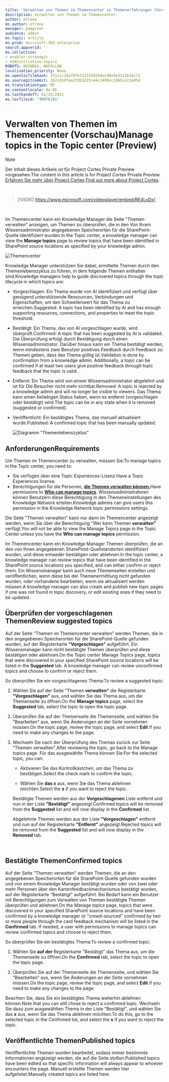 ```yaml
---
title: 'Verwalten von Themen im Themencenter in Themenerfahrungen (Vorschau) '
description: Verwalten von Themen im Themencenter.
author: efrene
ms.author: efrene
manager: pamgreen
audience: admin
ms.topic: article
ms.prod: microsoft-365-enterprise
search.appverid: ''
ms.collection:
- enabler-strategic
- m365initiative-topics
ROBOTS: NOINDEX, NOFOLLOW
localization_priority: None
ms.openlocfilehash: 371ccc16e787b331f42026dec48e5e3113b2b172
ms.sourcegitcommit: 162c01dfaa2fdb3225ce4c24964c1065ce22ed5d
ms.translationtype: MT
ms.contentlocale: de-DE
ms.lasthandoff: 01/25/2021
ms.locfileid: "49976191"
---
```

# <a name="manage-topics-in-the-topic-center-preview"></a><span data-ttu-id="95b1b-103">Verwalten von Themen im Themencenter (Vorschau)</span><span class="sxs-lookup"><span data-stu-id="95b1b-103">Manage topics in the Topic center (Preview)</span></span>

> [!Note] 
> <span data-ttu-id="95b1b-104">Der Inhalt dieses Artikels ist für Project Cortex Private Preview vorgesehen.</span><span class="sxs-lookup"><span data-stu-id="95b1b-104">The content in this article is for Project Cortex Private Preview.</span></span> <span data-ttu-id="95b1b-105">[Erfahren Sie mehr über Project Cortex](https://aka.ms/projectcortex).</span><span class="sxs-lookup"><span data-stu-id="95b1b-105">[Find out more about Project Cortex](https://aka.ms/projectcortex).</span></span>

</br>

> [!VIDEO https://www.microsoft.com/videoplayer/embed/RE4LxDx]  

</br>


<span data-ttu-id="95b1b-106">Im Themencenter kann ein Knowledge  Manager die Seite "Themen verwalten" anzeigen, um Themen zu überprüfen, die in den Von Ihrem Wissensadministrator angegebenen Speicherorten für die SharePoint-Quelle identifiziert wurden.</span><span class="sxs-lookup"><span data-stu-id="95b1b-106">In the Topic center, a knowledge manager can view the **Manage topics** page to review topics that have been identified in SharePoint source locations as specified by your knowledge admin.</span></span>  

   ![Themencenter](../media/knowledge-management/topic-center.png) </br> 



<span data-ttu-id="95b1b-108">Knowledge Manager unterstützen Sie dabei, ermittelte Themen durch den Themenlebenszyklus zu führen, in dem folgende Themen enthalten sind:</span><span class="sxs-lookup"><span data-stu-id="95b1b-108">Knowledge managers help to guide discovered topics through the topic lifecycle in which topics are:</span></span>

- <span data-ttu-id="95b1b-109">Vorgeschlagen: Ein Thema wurde von AI identifiziert und verfügt über genügend unterstützende Ressourcen, Verbindungen und Eigenschaften, um den Schwellenwert für das Thema zu erreichen.</span><span class="sxs-lookup"><span data-stu-id="95b1b-109">Suggested: A topic has been identified by AI and has enough supporting resources, connections, and properties to meet the topic threshold.</span></span>
- <span data-ttu-id="95b1b-110">Bestätigt: Ein Thema, das von AI vorgeschlagen wurde, wird überprüft.</span><span class="sxs-lookup"><span data-stu-id="95b1b-110">Confirmed: A topic that has been suggested by AI is validated.</span></span> <span data-ttu-id="95b1b-111">Die Überprüfung erfolgt durch Bestätigung durch einen Wissensadministrator. Darüber hinaus kann ein Thema bestätigt werden, wenn mindestens zwei Benutzer positives Feedback durch Feedback zu Themen geben, dass das Thema gültig ist.</span><span class="sxs-lookup"><span data-stu-id="95b1b-111">Validation is done by confirmation from a knowledge admin. Additionally, a topic can be confirmed if at least two users give positive feedback through topic feedback that the topic is valid.</span></span>
- <span data-ttu-id="95b1b-112">Entfernt: Ein Thema wird von einem Wissensadministrator abgelehnt und ist für Die Besucher nicht mehr sichtbar.</span><span class="sxs-lookup"><span data-stu-id="95b1b-112">Removed: A topic is rejected by a knowledge admin and will no longer be visible to viewers.</span></span> <span data-ttu-id="95b1b-113">Das Thema kann einen beliebigen Status haben, wenn es entfernt (vorgeschlagen oder bestätigt) wird.</span><span class="sxs-lookup"><span data-stu-id="95b1b-113">The topic can be in any state when it is removed (suggested or confirmed).</span></span> 
- <span data-ttu-id="95b1b-114">Veröffentlicht: Ein bestätigtes Thema, das manuell aktualisiert wurde.</span><span class="sxs-lookup"><span data-stu-id="95b1b-114">Published: A confirmed topic that has been manually updated.</span></span>

   ![Diagramm "Themenlebenszyklus"](../media/knowledge-management/topic-lifecycle.png) </br> 

## <a name="requirements"></a><span data-ttu-id="95b1b-116">Anforderungen</span><span class="sxs-lookup"><span data-stu-id="95b1b-116">Requirements</span></span>

<span data-ttu-id="95b1b-117">Um Themen im Themencenter zu verwalten, müssen Sie:</span><span class="sxs-lookup"><span data-stu-id="95b1b-117">To manage topics in the Topic center, you need to:</span></span>
- <span data-ttu-id="95b1b-118">Sie verfügen über eine Topic Experiences-Lizenz.</span><span class="sxs-lookup"><span data-stu-id="95b1b-118">Have a Topic Experiences license.</span></span>
- <span data-ttu-id="95b1b-119">Berechtigungen für die Personen, [**die Themen verwalten können.**](https://docs.microsoft.com/microsoft-365/knowledge/topic-experiences-user-permissions)</span><span class="sxs-lookup"><span data-stu-id="95b1b-119">Have permissions to [**Who can manage topics**](https://docs.microsoft.com/microsoft-365/knowledge/topic-experiences-user-permissions).</span></span> <span data-ttu-id="95b1b-120">Wissensadministratoren können Benutzern diese Berechtigung in den Themeneinstellungen des Knowledge Network erteilen.</span><span class="sxs-lookup"><span data-stu-id="95b1b-120">Knowledge admins can give users this permission in the Knowledge Network topic permissions settings.</span></span> 

<span data-ttu-id="95b1b-121">Die Seite "Themen verwalten" kann nur dann im Themencenter angezeigt werden, wenn Sie über die Berechtigung "Wer kann Themen **verwalten"** verfügt.</span><span class="sxs-lookup"><span data-stu-id="95b1b-121">You will not be able to view the Manage Topics page in the Topic Center unless you have the **Who can manage topics** permission.</span></span>

<span data-ttu-id="95b1b-122">Im Themencenter kann ein Knowledge Manager Themen überprüfen, die an den von Ihnen angegebenen SharePoint-Quellstandorten identifiziert wurden, und diese entweder bestätigen oder ablehnen.</span><span class="sxs-lookup"><span data-stu-id="95b1b-122">In the topic center, a knowledge manager can review topics that have been identified in the SharePoint source locations you specified, and can either confirm or reject them.</span></span> <span data-ttu-id="95b1b-123">Ein Wissensmanager kann auch neue Themenseiten erstellen und veröffentlichen, wenn diese bei der Themenermittlung nicht gefunden wurden, oder vorhandene bearbeiten, wenn sie aktualisiert werden müssen.</span><span class="sxs-lookup"><span data-stu-id="95b1b-123">A knowledge manager can also create and publish new topic pages if one was not found in topic discovery, or edit existing ones if they need to be updated.</span></span>


## <a name="review-suggested-topics"></a><span data-ttu-id="95b1b-124">Überprüfen der vorgeschlagenen Themen</span><span class="sxs-lookup"><span data-stu-id="95b1b-124">Review suggested topics</span></span>

<span data-ttu-id="95b1b-125">Auf der Seite "Themen im Themencenter verwalten" werden Themen, die in den angegebenen Speicherorten für die SharePoint-Quelle gefunden wurden, auf der Registerkarte **"Vorgeschlagen"** aufgeführt. Ein Wissensmanager kann nicht bestätigte Themen überprüfen und diese bestätigen oder ablehnen.</span><span class="sxs-lookup"><span data-stu-id="95b1b-125">On the Topic center Manage Topics page, topics that were discovered in your specified SharePoint source locations will be listed in the **Suggested** tab. A knowledge manager can review unconfirmed topics and choose to confirm or reject them.</span></span>

<span data-ttu-id="95b1b-126">So überprüfen Sie ein vorgeschlagenes Thema:</span><span class="sxs-lookup"><span data-stu-id="95b1b-126">To review a suggested topic:</span></span>

1. <span data-ttu-id="95b1b-127">Wählen Sie auf der Seite "Themen **verwalten"** die Registerkarte **"Vorgeschlagen"** aus, und wählen Sie das Thema aus, um die Themenseite zu öffnen.</span><span class="sxs-lookup"><span data-stu-id="95b1b-127">On the **Manage topics** page, select the **Suggested** tab, select the topic to open the topic page.</span></span></br>

2. <span data-ttu-id="95b1b-128">Überprüfen Sie auf der Themenseite die  Themenseite, und wählen Sie "Bearbeiten" aus, wenn Sie Änderungen an der Seite vornehmen müssen.</span><span class="sxs-lookup"><span data-stu-id="95b1b-128">On the topic page, review the topic page, and select **Edit** if you need to make any changes to the page.</span></span>

3. <span data-ttu-id="95b1b-129">Wechseln Sie nach der Überprüfung des Themas zurück zur Seite "Themen verwalten".</span><span class="sxs-lookup"><span data-stu-id="95b1b-129">After reviewing the topic, go back to the Manage topics page.</span></span> <span data-ttu-id="95b1b-130">Für das ausgewählte Thema können Sie:</span><span class="sxs-lookup"><span data-stu-id="95b1b-130">For the selected topic, you can:</span></span>

   - <span data-ttu-id="95b1b-131">Aktivieren Sie das Kontrollkästchen, um das Thema zu bestätigen.</span><span class="sxs-lookup"><span data-stu-id="95b1b-131">Select the check mark to confirm the topic.</span></span>
    
   - <span data-ttu-id="95b1b-132">Wählen Sie **das x** aus, wenn Sie das Thema ablehnen möchten.</span><span class="sxs-lookup"><span data-stu-id="95b1b-132">Select the **x** if you want to reject the topic.</span></span>

    <span data-ttu-id="95b1b-133">Bestätigte Themen werden aus der **Vorgeschlagenen** Liste entfernt und nun in der Liste **"Bestätigt"** angezeigt.</span><span class="sxs-lookup"><span data-stu-id="95b1b-133">Confirmed topics will be removed from the **Suggested** list and will now display in the **Confirmed** list.</span></span>

    <span data-ttu-id="95b1b-134">Abgelehnte Themen werden aus der Liste **"Vorgeschlagen"** entfernt und nun auf der Registerkarte **"Entfernt"** angezeigt.</span><span class="sxs-lookup"><span data-stu-id="95b1b-134">Rejected topics will be removed from the **Suggested** list and will now display in the **Removed** tab.</span></span>

   </br> 

## <a name="confirmed-topics"></a><span data-ttu-id="95b1b-135">Bestätigte Themen</span><span class="sxs-lookup"><span data-stu-id="95b1b-135">Confirmed topics</span></span>

<span data-ttu-id="95b1b-136">Auf der Seite "Themen verwalten" werden Themen, die an den angegebenen Speicherorten für die SharePoint-Quelle gefunden wurden und von einem  Knowledge Manager bestätigt wurden oder von zwei oder mehr Personen über den Kartenfeedbackmechanismus bestätigt wurden, auf der Registerkarte "Bestätigt" aufgeführt. Bei Bedarf kann ein Benutzer mit Berechtigungen zum Verwalten von Themen bestätigte Themen überprüfen und ablehnen.</span><span class="sxs-lookup"><span data-stu-id="95b1b-136">On the Manage topics page, topics that were discovered in your specified SharePoint source locations and have been confirmed by a knowledge manager or "crowd-sourced" confirmed by two or more people through the card feedback mechanism will be listed in the **Confirmed** tab. If needed, a user with permissions to manage topics can review confirmed topics and choose to reject them.</span></span>

<span data-ttu-id="95b1b-137">So überprüfen Sie ein bestätigtes Thema:</span><span class="sxs-lookup"><span data-stu-id="95b1b-137">To review a confirmed topic:</span></span>

1. <span data-ttu-id="95b1b-138">Wählen Sie **auf der** Registerkarte "Bestätigt" das Thema aus, um die Themenseite zu öffnen.</span><span class="sxs-lookup"><span data-stu-id="95b1b-138">On the **Confirmed** tab, select the topic to open the topic page.</span></span></br>

2. <span data-ttu-id="95b1b-139">Überprüfen Sie auf der Themenseite die  Themenseite, und wählen Sie "Bearbeiten" aus, wenn Sie Änderungen an der Seite vornehmen müssen.</span><span class="sxs-lookup"><span data-stu-id="95b1b-139">On the topic page, review the topic page, and select **Edit** if you need to make any changes to the page.</span></span>

<span data-ttu-id="95b1b-140">Beachten Sie, dass Sie ein bestätigtes Thema weiterhin ablehnen können.</span><span class="sxs-lookup"><span data-stu-id="95b1b-140">Note that you can still chose to reject a confirmed topic.</span></span>  <span data-ttu-id="95b1b-141">Wechseln Sie dazu zum ausgewählten Thema in der Liste "Bestätigt", und wählen Sie das **x** aus, wenn Sie das Thema ablehnen möchten.</span><span class="sxs-lookup"><span data-stu-id="95b1b-141">To do this, go to the selected topic in the Confirmed list, and select the **x** if you want to reject the topic.</span></span>

## <a name="published-topics"></a><span data-ttu-id="95b1b-142">Veröffentlichte Themen</span><span class="sxs-lookup"><span data-stu-id="95b1b-142">Published topics</span></span>
<span data-ttu-id="95b1b-143">Veröffentlichte Themen wurden bearbeitet, sodass immer bestimmte Informationen angezeigt werden, die auf die Seite stoßen.</span><span class="sxs-lookup"><span data-stu-id="95b1b-143">Published topics have been edited so that specific information will always appear to whoever encounters the page.</span></span> <span data-ttu-id="95b1b-144">Manuell erstellte Themen werden hier aufgelistet.</span><span class="sxs-lookup"><span data-stu-id="95b1b-144">Manually created topics are listed here.</span></span>




